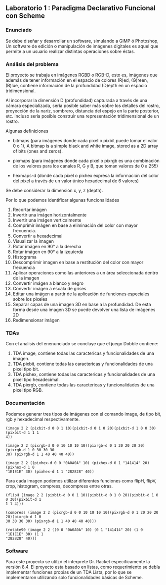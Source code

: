## Laboratorio 1 : Paradigma Declarativo Funcional con Scheme

### Enunciado

Se debe diseñar y desarrollar un software, simulando a GIMP ó Photoshop, Un software de edición o manipulación de imágenes digitales es aquel que permite a un usuario realizar distintas operaciones sobre éstas.

### Análisis del problema

El proyecto se trabaja en imágenes RGBD o RGB-D, esto es, imágenes que además de tener información en el espacio de colores (R)ed, (G)reen, (B)lue, contiene información de la profundidad (D)epth en un espacio tridimensional. 

Al incorporar la dimensión D (profundidad) capturada a través de una cámara especializada, sería posible saber más sobre los detalles del rostro, proyección de la nariz, sombrero, distancia del espejo en la parte posterior, etc. Incluso sería posible construir una representación tridimensional de un rostro.

Algunas definiciones

* bitmaps (para imágenes donde cada pixel o pixbit puede tomar el valor  0 o 1), A bitmap is a simple black and white image, stored as a 2D array of bits (ones and zeros).

* pixmaps (para imágenes donde cada pixel o pixrgb es una combinación de los valores para los canales R, G y B, que toman valores de 0 a 255)

* hexmaps-d (donde cada pixel o pixhex expresa la información del color del pixel a través de un valor único hexadecimal de 6 valores) 

Se debe considerar la dimensión x, y, z (depth).
 
Por lo que podemos identificar algunas funcionalidades 

1. Recortar imágen
2. Invertir una imágen horizontalmente
3. Invertir una imágen verticalmente
4. Comprimir imágen en base a eliminación del color con mayor frecuencia.
5. Convertir a hexadecimal
6. Visualizar la imagen
7. Rotar imágen en 90° a la derecha
8. Rotar imágen en 90° a la izquierda
9. Histograma
10. Descomprimir imagen en base a restitución del color con mayor frecuencia
11. Aplicar operaciones como las anteriores a un área seleccionada dentro de la imagen
12. Convertir imágen a blanco y negro
13. Convertir imágen a escala de grises
14. Editar una imágen a partir de la aplicación de funciones especiales sobre los pixeles
15. Separar capas de una imagen 3D en base a la profundidad. De esta forma desde una imagen 3D se puede devolver una lista de imágenes 2D
16. Redimensionar imágen


### TDAs

Con el analisis del enenunciado se concluye que el juego Dobble contiene:

1. TDA image, contiene todas las caractericas y funcionalidades de una imagen.
2. TDA pixbit, contiene todas las caractericas y funcionalidades de una pixel tipo bit.
3. TDA pixhex, contiene todas las caractericas y funcionalidades de una pixel tipo hexadecimal.
4. TDA pixrgb, contiene todas las caractericas y funcionalidades de una pixel tipo RGB.

### Documentación

Podemos generar tres tipos de imágenes con el comando image, de tipo bit, rgb y
hexadecimal respectivamente.
```
(image 2 2 (pixbit-d 0 0 1 10)(pixbit-d 0 1 0 20)(pixbit-d 1 0 0 30)(pixbit-d 1 1 1
4))

(image 2 2 (pixrgb-d 0 0 10 10 10 10)(pixrgb-d 0 1 20 20 20 20)(pixrgb-d 1 0 30 30 30
30) (pixrgb-d 1 1 40 40 40 40))

(image 2 2 ((pixhex-d 0 0 "0A0A0A" 10) (pixhex-d 0 1 "141414" 20) (pixhex-d 1 0
"1E1E1E" 30) (pixhex-d 1 1 "282828" 40))
```
Para cada imagen podemos utilizar diferentes funciones como flipH, flipV, crop, histogram, compress, decompress entre otras.

```
(flipH (image 2 2 (pixbit-d 0 0 1 10)(pixbit-d 0 1 0 20)(pixbit-d 1 0 0 30)(pixbit-d 1
1 1 4)))
```
```
(compress (image 2 2 (pixrgb-d 0 0 10 10 10 10)(pixrgb-d 0 1 20 20 20 20)(pixrgb-d 1 0
30 30 30 30) (pixrgb-d 1 1 40 40 40 40)))
```
```
(rotate90 (image 2 2 ((0 0 "0A0A0A" 10) (0 1 "141414" 20) (1 0 "1E1E1E" 30) (1 1
"282828" 40)))
```

### Software

Para este proyecto se utilzó el interprete Dr. Racket especificamente la versión 8.4.
El proyecto esta basado en listas, como requerimiento se debía implementar funciones propias de un TDA Lista, por lo que se implementaron utilizando solo funcionalidades básicas de Scheme.




 


 